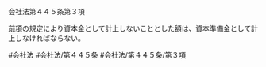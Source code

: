会社法第４４５条第３項

[前項](会社法＿＿＿＿第４４５条第２項)の規定により資本金として計上しないこととした額は、資本準備金として計上しなければならない。

#会社法
#会社法/第４４５条
#会社法/第４４５条/第３項
